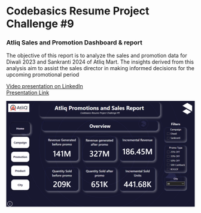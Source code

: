 # Codebasics Resume Project Challenge #9
### Atliq Sales and Promotion Dashboard & report
The objective of this report is to analyze the sales and promotion data for Diwali 2023 and Sankranti 2024 of Atliq Mart. The insights derived from this analysis aim to assist the sales director in making informed decisions for the upcoming promotional period

<a href="https://www.linkedin.com/posts/ansh-arora-1648a4226_codebasics-iamscamaware-data-activity-7162844428523483136--II1?utm_source=share&utm_medium=member_desktop" target="_blank">Video presentation on LinkedIn</a>
<br>
<a href="https://www.canva.com/design/DAF8jsm87oo/QlGLGorHgi649EIGjDYUeQ/edit?utm_content=DAF8jsm87oo&utm_campaign=designshare&utm_medium=link2&utm_source=sharebutton" target="_blank"> Presentation Link </a>
<p>
  <a href="https://app.powerbi.com/view?r=eyJrIjoiYjI5OGIwMzktNzZiZC00ZTRmLWJhOGEtZjc0Zjg1Y2U3NzE2IiwidCI6ImRmODY3OWNkLWE4MGUtNDVkOC05OWFjLWM4M2VkN2ZmOTVhMCJ9">
  <img src="https://github.com/ash200309/Codebasics_challenge_9/blob/main/cover_page.png" alt="Live Interactive Dashboard">
  </a>
</p>
